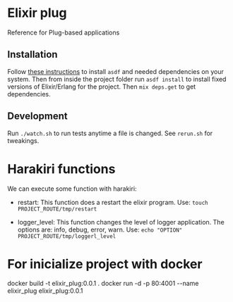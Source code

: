 # Elixir plug

Reference for Plug-based applications

## Installation

Follow [these instructions](https://gist.github.com/rubencaro/6a28138a40e629b06470) to install `asdf` and needed dependencies on your system. Then from inside the project folder run `asdf install` to install fixed versions of Elixir/Erlang for the project. Then `mix deps.get` to get dependencies.

## Development

Run `./watch.sh` to run tests anytime a file is changed. See `rerun.sh` for tweakings.

# Harakiri functions

We can execute some function with harakiri:

- restart: This function does a restart the elixir program. Use: 
```touch PROJECT_ROUTE/tmp/restart```

- logger_level: This function changes the level of logger application. The 
options are: info, debug, error, warn. Use:
```echo "OPTION" PROJECT_ROUTE/tmp/loggerl_level```

# For inicialize project with docker 

docker build -t elixir_plug:0.0.1 .
docker run -d -p 80:4001 --name elixir_plug elixir_plug:0.0.1